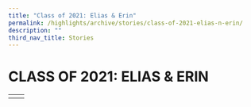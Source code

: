```yaml
---
title: "Class of 2021: Elias & Erin"
permalink: /highlights/archive/stories/class-of-2021-elias-n-erin/
description: ""
third_nav_title: Stories
---
```

# CLASS OF 2021: ELIAS & ERIN

|   |   |
|---|---|
|   |   |